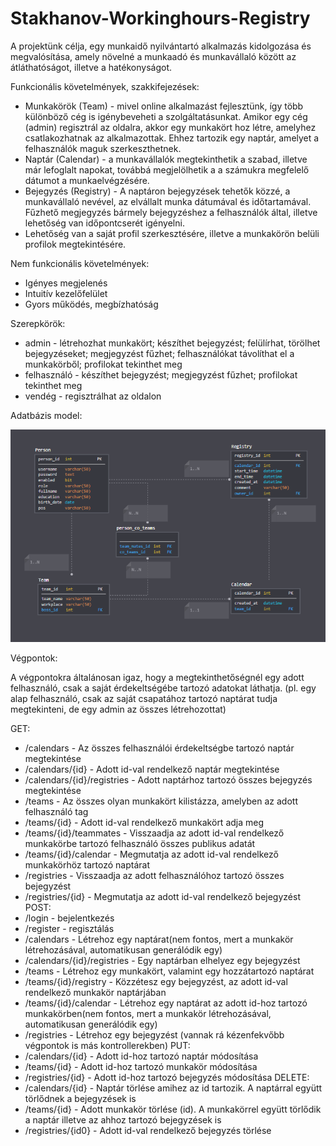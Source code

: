 # Stakhanov-Workinghours-Registry

A projektünk célja, egy munkaidő nyilvántartó alkalmazás kidolgozása és megvalósítása, amely növelné a munkaadó és munkavállaló között az átláthatóságot, illetve a hatékonyságot.

Funkcionális követelmények, szakkifejezések:
 - Munkakörök (Team) - mivel online alkalmazást fejlesztünk, így több különböző cég is igénybeveheti a szolgáltatásunkat. Amikor egy cég (admin) regisztrál az oldalra, akkor egy munkakört hoz létre, amelyhez csatlakozhatnak az alkalmazottak. Ehhez tartozik egy naptár, amelyet a felhasználók maguk szerkeszthetnek.
 - Naptár     (Calendar) - a munkavállalók megtekinthetik a szabad, illetve már lefoglalt napokat, továbbá megjelölhetik a a számukra megfelelő dátumot a munkaelvégzésére.
 - Bejegyzés  (Registry) - A naptáron bejegyzések tehetők közzé, a munkavállaló nevével, az elvállalt munka dátumával és időtartamával. Fűzhető megjegyzés bármely bejegyzéshez a felhasználók által, illetve lehetőség van időpontcserét igényelni.
 - Lehetőség van a saját profil szerkesztésére, illetve a munkakörön belüli profilok megtekintésére.

Nem funkcionális követelmények:
 - Igényes megjelenés
 - Intuitív kezelőfelület
 - Gyors működés, megbízhatóság
 
Szerepkörök:
 - admin - létrehozhat munkakört; készíthet bejegyzést; felülírhat, törölhet bejegyzéseket; megjegyzést fűzhet; felhasználókat távolíthat el a munkakörből; profilokat tekinthet meg
 - felhasználó - készíthet bejegyzést; megjegyzést fűzhet; profilokat tekinthet meg
 - vendég - regisztrálhat az oldalon
 
Adatbázis model:

![alt text](https://github.com/danielsarkozi/Stakhanov-Workinghours-Registry/blob/master/dbmodel.PNG)

Végpontok:

A végpontokra általánosan igaz, hogy a megtekinthetőségnél egy adott felhasználó, csak a saját érdekeltségébe tartozó adatokat láthatja.
(pl. egy alap felhasználó, csak az saját csapatához tartozó naptárat tudja megtekinteni, de egy admin az összes létrehozottat)

 GET:
  - /calendars - Az összes felhasználói érdekeltségbe tartozó naptár megtekintése
  - /calendars/{id} - Adott id-val rendelkező naptár megtekintése
  - /calendars/{id}/registries - Adott naptárhoz tartozó összes bejegyzés megtekintése
  - /teams - Az összes olyan munkakört kilistázza, amelyben az adott felhasználó tag
  - /teams/{id} - Adott id-val rendelkező munkakört adja meg
  - /teams/{id}/teammates - Visszaadja az adott id-val rendelkező munkakörbe tartozó felhasználó összes publikus adatát
  - /teams/{id}/calendar - Megmutatja az adott id-val rendelkező munkakörhöz tartozó naptárat
  - /registries - Visszaadja az adott felhasználóhoz tartozó összes bejegyzést
  - /registries/{id} - Megmutatja az adott id-val rendelkező bejegyzést
 POST:
  - /login - bejelentkezés
  - /register - regisztálás
  - /calendars - Létrehoz egy naptárat(nem fontos, mert a munkakör létrehozásával, automatikusan generálódik egy)
  - /calendars/{id}/registries - Egy naptárban elhelyez egy bejegyzést
  - /teams - Létrehoz egy munkakört, valamint egy hozzátartozó naptárat
  - /teams/{id}/registry - Közzétesz egy bejegyzést, az adott id-val rendelkező munkakör naptárjában
  - /teams/{id}/calendar - Létrehoz egy naptárat az adott id-hoz tartozó munkakörben(nem fontos, mert a munkakör létrehozásával, automatikusan generálódik egy)
  - /registries - Létrehoz egy bejegyzést (vannak rá kézenfekvőbb végpontok is más kontrollerekben)
 PUT:
  - /calendars/{id} - Adott id-hoz tartozó naptár módosítása
  - /teams/{id} - Adott id-hoz tartozó munkakör módosítása
  - /registries/{id} - Adott id-hoz tartozó bejegyzés módosítása
 DELETE:
  - /calendars/{id} - Naptár törlése amihez az id tartozik. A naptárral együtt törlődnek a bejegyzések is
  - /teams/{id} - Adott munkakör törlése (id). A munkakörrel együtt törlődik a naptár illetve az ahhoz tartozó bejegyzések is
  - /registries/{id0} - Adott id-val rendelkező bejegyzés törlése
